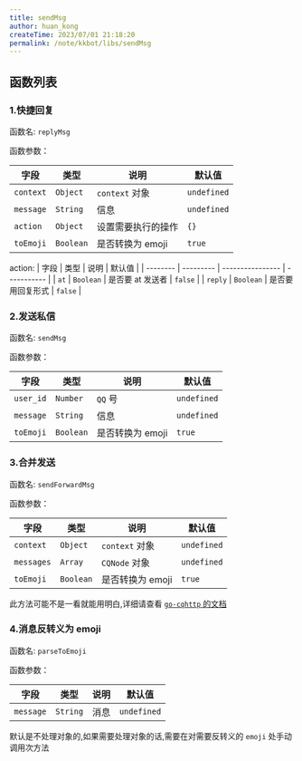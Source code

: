 ```yaml
---
title: sendMsg
author: huan_kong
createTime: 2023/07/01 21:18:20
permalink: /note/kkbot/libs/sendMsg
---
```


## 函数列表

### 1.快捷回复

函数名: `replyMsg`

函数参数：

| 字段      | 类型      | 说明               | 默认值      |
| --------- | --------- | ------------------ | ----------- |
| `context` | `Object`  | `context` 对象     | `undefined` |
| `message` | `String`  | 信息               | `undefined` |
| `action`  | `Object`  | 设置需要执行的操作 | `{}`        |
| `toEmoji` | `Boolean` | 是否转换为 emoji   | `true`      |

action:
| 字段 | 类型 | 说明 | 默认值 |
| -------- | --------- | ---------------- | ----------- |
| `at` | `Boolean` | 是否要 at 发送者 | `false` |
| `reply` | `Boolean` | 是否要用回复形式 | `false` |

### 2.发送私信

函数名: `sendMsg`

函数参数：

| 字段      | 类型      | 说明             | 默认值      |
| --------- | --------- | ---------------- | ----------- |
| `user_id` | `Number`  | `QQ` 号          | `undefined` |
| `message` | `String`  | 信息             | `undefined` |
| `toEmoji` | `Boolean` | 是否转换为 emoji | `true`      |

### 3.合并发送

函数名: `sendForwardMsg`

函数参数：

| 字段       | 类型      | 说明             | 默认值      |
| ---------- | --------- | ---------------- | ----------- |
| `context`  | `Object`  | `context` 对象   | `undefined` |
| `messages` | `Array`   | `CQNode` 对象    | `undefined` |
| `toEmoji`  | `Boolean` | 是否转换为 emoji | `true`      |

此方法可能不是一看就能用明白,详细请查看 [`go-cqhttp` 的文档](https://docs.go-cqhttp.org/cqcode/#合并转发)

### 4.消息反转义为 emoji

函数名: `parseToEmoji`

函数参数：

| 字段      | 类型     | 说明 | 默认值      |
| --------- | -------- | ---- | ----------- |
| `message` | `String` | 消息 | `undefined` |

默认是不处理对象的,如果需要处理对象的话,需要在对需要反转义的 `emoji` 处手动调用次方法
